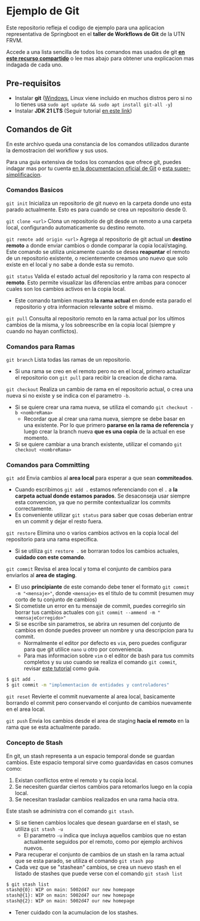 # Ejemplo de Git
Este repositorio refleja el codigo de ejemplo para una aplicacion representativa de Springboot en el **taller de Workflows de Git** de la UTN FRVM.

Accede a una lista sencilla de todos los comandos mas usados de git [**en este recurso compartido**](https://training.github.com/downloads/es_ES/github-git-cheat-sheet.pdf) o lee mas abajo para obtener una explicacion mas indagada de cada uno.

## Pre-requisitos
- Instalar **git** ([Windows](https://git-scm.com/download/win), Linux viene incluido en muchos distros pero si no lo tienes usa `sudo apt update && sudo apt install git-all -y`)
- Instalar **JDK 21 LTS** (Seguir tutorial [en este link](https://github.com/Programacion-Avanzada-UTN-FRVM/getting-started))

## Comandos de Git
En este archivo queda una constancia de los comandos utilizados durante la demostracion del workflow y sus usos.

Para una guia extensiva de todos los comandos que ofrece git, puedes indagar mas por tu cuenta [en la documentacion oficial de Git](https://git-scm.com/docs/git/es) o [esta super-simplificacion](https://rogerdudler.github.io/git-guide/index.es.html).

### Comandos Basicos
`git init`
Inicializa un repositorio de git nuevo en la carpeta donde uno esta parado actualmente. Esto es para cuando se crea un repositorio desde 0.

`git clone <url>`
Clona un repositorio de git desde un remoto a una carpeta local, configurando automaticamente su destino remoto.

`git remote add origin <url>`
Agrega al repositorio de git actual un **destino remoto** a donde enviar cambios o donde comparar la copia local/staging. Este comando se utiliza unicamente cuando se desea **reapuntar** el remoto de un repositorio existente, o recientemente creamos uno nuevo que solo existe en el local y no sabe a donde esta su remoto.

`git status`
Valida el estado actual del repositorio y la rama con respecto al **remoto**. Esto permite visualizar las diferencias entre ambas para conocer cuales son los cambios activos en la copia local.
- Este comando tambien muestra **la rama actual** en donde esta parado el repositorio y otra informacion relevante sobre el mismo.

`git pull`
Consulta al repositorio remoto en la rama actual por los ultimos cambios de la misma, y los sobreescribe en la copia local (siempre y cuando no hayan conflictos).

### Comandos para Ramas
`git branch`
Lista todas las ramas de un repositorio.
- Si una rama se creo en el remoto pero no en el local, primero actualizar el repositorio con `git pull` para recibir la creacion de dicha rama.

`git checkout`
Realiza un cambio de rama en el repositorio actual, o crea una nueva si no existe y se indica con el parametro `-b`.
- Si se quiere crear una rama nueva, se utiliza el comando `git checkout -b <nombreRama>`
    - Recordar que al crear una rama nueva, siempre se debe basar en una existente. Por lo que primero **pararse en la rama de referencia** y luego crear la branch nueva **que es una copia** de la actual en ese momento.
- Si se quiere cambiar a una branch existente, utilizar el comando `git checkout <nombreRama>`

### Comandos para Committing
`git add`
Envia cambios al **area local** para esperar a que sean **commiteados**.
- Cuando escribimos `git add .` estamos referenciando con el `.` a **la carpeta actual donde estamos parados**. Se desaconseja usar siempre esta convencion, ya que no permite contextualizar los commits correctamente.
- Es conveniente utilizar `git status` para saber que cosas deberian entrar en un commit y dejar el resto fuera.

`git restore`
Elimina uno o varios cambios activos en la copia local del repositorio para una rama especifica.
- Si se utiliza `git restore .` se borraran todos los cambios actuales, **cuidado con este comando**.

`git commit`
Revisa el area local y toma el conjunto de cambios para enviarlos al **area de staging**.
- El uso **principiante** de este comando debe tener el formato `git commit -m "<mensaje>"`, donde `<mensaje>` es el titulo de tu commit (resumen muy corto de tu conjunto de cambios)
- Si cometiste un error en tu mensaje de commit, puedes corregirlo sin borrar tus cambios actuales con `git commit --ammend -m "<mensajeCorregido>"`
- Si se escribe sin parametros, se abrira un resumen del conjunto de cambios en donde puedes proveer un nombre y una descripcion para tu commit.
    - Normalmente el editor por defecto es `vim`, pero puedes configurar para que git utilice `nano` u otro por conveniencia.
    - Para mas informacion sobre `vim` o el editor de bash para tus commits completos y su uso cuando se realiza el comando `git commit`, revisar [este tutorial](https://www.youtube.com/watch?v=MOfBw3eGC08) como guia.

```bash
$ git add .
$ git commit -m "implementacion de entidades y controladores"
```

`git reset`
Revierte el commit nuevamente al area local, basicamente borrando el commit pero conservando el conjunto de cambios nuevamente en el area local.

`git push`
Envia los cambios desde el area de staging **hacia el remoto** en la rama que se esta actualmente parado.

### Concepto de Stash
En git, un stash representa a un espacio temporal donde se guardan cambios. Este espacio temporal sirve como guardavidas en casos comunes como:
1. Existan conflictos entre el remoto y tu copia local.
2. Se necesiten guardar ciertos cambios para retomarlos luego en la copia local.
3. Se necesitan trasladar cambios realizados en una rama hacia otra.

Este stash se administra con el comando `git stash`.
- Si se tienen cambios locales que desean guardarse en el stash, se utiliza `git stash -u`
    - El parametro `-u` indica que incluya aquellos cambios que no estan actualmente seguidos por el remoto, como por ejemplo archivos nuevos.
- Para recuperar el conjunto de cambios de un stash en la rama actual que se esta parado, se utiliza el comando `git stash pop`
- Cada vez que se "stashean" cambios, se crea un nuevo stash en el listado de stashes que puede verse con el comando `git stash list`
```bash
$ git stash list
stash@{0}: WIP on main: 5002d47 our new homepage
stash@{1}: WIP on main: 5002d47 our new homepage
stash@{2}: WIP on main: 5002d47 our new homepage
```

- Tener cuidado con la acumulacion de los stashes.
